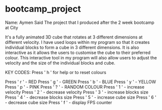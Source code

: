 # bootcamp_project
Name: Aymen Said
The project that I produced after the 2 week bootcamp at City

It's a fully animated 3D cube that rotates at 3 different dimensions at different velocity.
I have used loops within my program so that it creates individual blocks to form a cube in 3 different dimensions.
It is also interactive as it allows the users to customise the cube to their preferred colour.
This interactive tool in my program will also allow users to adjust the velocity and the size of the individual blocks and cube.


KEY CODES:
Press ' h ' for help or to reset colours

Press ' r '  -  RED
Press ' g '  -  GREEN
Press ' b '  -  BLUE
Press ' y '  -  YELLOW
Press ' p '  -  PINK
Press ' ? '  -  RANDOM COLOUR
Press ' 1 '  -  increase velocity
Press ' 2 '  -  decrease velocity
Press ' 3 '  -  increase blocks size
Press ' 4 '  -  decrease blocks size
Press ' 5 '  -  increase cube size
Press ' 6 '  -  decrease cube size
Press ' f '  -  display FPS counter
